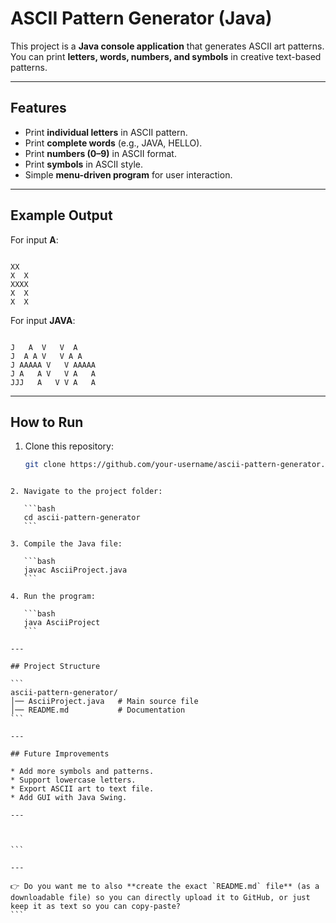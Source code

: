 
# ASCII Pattern Generator (Java)

This project is a **Java console application** that generates ASCII art patterns.  
You can print **letters, words, numbers, and symbols** in creative text-based patterns.

---

## Features
- Print **individual letters** in ASCII pattern.
- Print **complete words** (e.g., JAVA, HELLO).
- Print **numbers (0–9)** in ASCII format.
- Print **symbols** in ASCII style.
- Simple **menu-driven program** for user interaction.

---

## Example Output

For input **A**:
```

XX
X  X
XXXX
X  X
X  X

```

For input **JAVA**:
```

J   A  V   V  A
J  A A V   V A A
J AAAAA V   V AAAAA
J A   A V   V A   A
JJJ   A   V V A   A

````

---

## How to Run

1. Clone this repository:
   ```bash
   git clone https://github.com/your-username/ascii-pattern-generator.git
````

2. Navigate to the project folder:

   ```bash
   cd ascii-pattern-generator
   ```

3. Compile the Java file:

   ```bash
   javac AsciiProject.java
   ```

4. Run the program:

   ```bash
   java AsciiProject
   ```

---

## Project Structure

```
ascii-pattern-generator/
│── AsciiProject.java   # Main source file
│── README.md           # Documentation
```

---

## Future Improvements

* Add more symbols and patterns.
* Support lowercase letters.
* Export ASCII art to text file.
* Add GUI with Java Swing.

---



```

---

👉 Do you want me to also **create the exact `README.md` file** (as a downloadable file) so you can directly upload it to GitHub, or just keep it as text so you can copy-paste?
```
